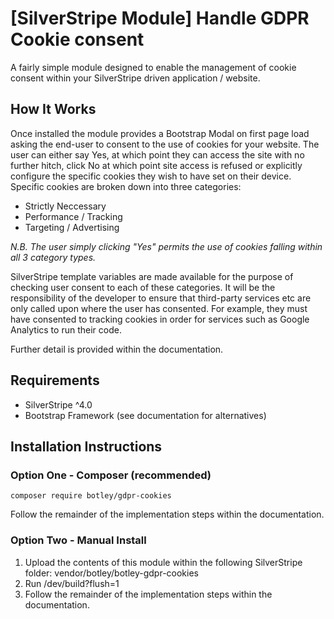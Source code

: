 # [SilverStripe Module] Handle GDPR Cookie consent

A fairly simple module designed to enable the management of cookie consent within your SilverStripe driven application / website. 

## How It Works

Once installed the module provides a Bootstrap Modal on first page load asking the end-user to consent to the use of cookies for your website. The user can either say Yes, at which point they can access the site with no further hitch, click No at which point site access is refused or explicitly configure the specific cookies they wish to have set on their device. Specific cookies are broken down into three categories:

- Strictly Neccessary
- Performance / Tracking
- Targeting / Advertising

*N.B. The user simply clicking "Yes" permits the use of cookies falling within all 3 category types.*

SilverStripe template variables are made available for the purpose of checking user consent to each of these categories. It will be the responsibility of the developer to ensure that third-party services etc are only called upon where the user has consented. For example, they must have consented to tracking cookies in order for services such as Google Analytics to run their code.

Further detail is provided within the documentation.

## Requirements

- SilverStripe ^4.0
- Bootstrap Framework (see documentation for alternatives)

## Installation Instructions

### Option One - Composer (recommended)

```
composer require botley/gdpr-cookies
```

Follow the remainder of the implementation steps within the documentation.

### Option Two - Manual Install 

1. Upload the contents of this module within the following SilverStripe folder: vendor/botley/botley-gdpr-cookies
2. Run /dev/build?flush=1
3. Follow the remainder of the implementation steps within the documentation.


